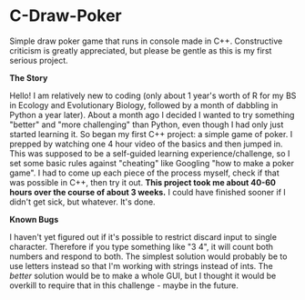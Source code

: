 # C-Draw-Poker
Simple draw poker game that runs in console made in C++. Constructive criticism is greatly appreciated, but please be gentle as this is my first serious project.

**The Story**

Hello! I am relatively new to coding (only about 1 year's worth of R for my BS in Ecology and Evolutionary Biology, followed by a month of dabbling in Python a year later). About a month ago I decided I wanted to try something "better" and "more challenging" than Python, even though I had only just started learning it. So began my first C++ project: a simple game of poker. I prepped by watching one 4 hour video of the basics and then jumped in. This was supposed to be a self-guided learning experience/challenge, so I set some basic rules against "cheating" like Googling "how to make a poker game". I had to come up each piece of the process myself, check if that was possible in C++, then try it out. **This project took me about 40-60 hours over the course of about 3 weeks.** I could have finished sooner if I didn't get sick, but whatever. It's done.

**Known Bugs**

I haven't yet figured out if it's possible to restrict discard input to single character. Therefore if you type something like "3 4", it will count both numbers and respond to both. The simplest solution would probably be to use letters instead so that I'm working with strings instead of ints. The _better_ solution would be to make a whole GUI, but I thought it would be overkill to require that in this challenge - maybe in the future.

